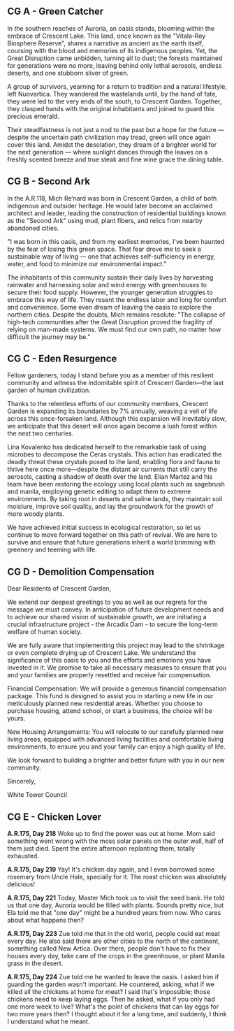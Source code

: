## CG A - Green Catcher

In the southern reaches of Auroria, an oasis stands, blooming within the embrace of Crescent Lake. This land, once known as the "Vitala-Rey Biosphere Reserve", shares a narrative as ancient as the earth itself, coursing with the blood and memories of its indigenous peoples. Yet, the Great Disruption came unbidden, turning all to dust; the forests maintained for generations were no more, leaving behind only lethal aerosols, endless deserts, and one stubborn sliver of green.

A group of survivors, yearning for a return to tradition and a natural lifestyle, left Nuovartica. They wandered the wastelands until, by the hand of fate, they were led to the very ends of the south, to Crescent Garden. Together, they clasped hands with the original inhabitants and joined to guard this precious emerald.

Their steadfastness is not just a nod to the past but a hope for the future — despite the uncertain path civilization may tread, green will once again cover this land. Amidst the desolation, they dream of a brighter world for the next generation — where sunlight dances through the leaves on a freshly scented breeze and true steak and fine wine grace the dining table.


## CG B - Second Ark

In the A.R.118, Mich Re‘nard was born in Crescent Garden, a child of both indigenous and outsider heritage. He would later become an acclaimed architect and leader, leading the construction of residential buildings known as the "Second Ark" using mud, plant fibers, and relics from nearby abandoned cities.

"I was born in this oasis, and from my earliest memories, I've been haunted by the fear of losing this green space. That fear drove me to seek a sustainable way of living — one that achieves self-sufficiency in energy, water, and food to minimize our environmental impact."

The inhabitants of this community sustain their daily lives by harvesting rainwater and harnessing solar and wind energy with greenhouses to secure their food supply. However, the younger generation struggles to embrace this way of life. They resent the endless labor and long for comfort and convenience. Some even dream of leaving the oasis to explore the northern cities. Despite the doubts, Mich remains resolute: "The collapse of high-tech communities after the Great Disruption proved the fragility of relying on man-made systems. We must find our own path, no matter how difficult the journey may be."

## CG C - Eden Resurgence

Fellow gardeners, today I stand before you as a member of this resilient community and witness the indomitable spirit of Crescent Garden—the last garden of human civilization.

Thanks to the relentless efforts of our community members, Crescent Garden is expanding its boundaries by 7% annually, weaving a veil of life across this once-forsaken land. Although this expansion will inevitably slow, we anticipate that this desert will once again become a lush forest within the next two centuries.

Lina Kovalenko has dedicated herself to the remarkable task of using microbes to decompose the Ceras crystals. This action has eradicated the deadly threat these crystals posed to the land, enabling flora and fauna to thrive here once more—despite the distant air currents that still carry the aerosols, casting a shadow of death over the land. Elian Martez and his team have been restoring the ecology using local plants such as sagebrush and manila, employing genetic editing to adapt them to extreme environments. By taking root in deserts and saline lands, they maintain soil moisture, improve soil quality, and lay the groundwork for the growth of more woody plants.

We have achieved initial success in ecological restoration, so let us continue to move forward together on this path of revival. We are here to survive and ensure that future generations inherit a world brimming with greenery and teeming with life.


## CG D - Demolition Compensation

Dear Residents of Crescent Garden,

We extend our deepest greetings to you as well as our regrets for the message we must convey. In anticipation of future development needs and to achieve our shared vision of sustainable growth, we are initiating a crucial infrastructure project - the Arcadix Dam - to secure the long-term welfare of human society.

We are fully aware that implementing this project may lead to the shrinkage or even complete drying up of Crescent Lake. We understand the significance of this oasis to you and the efforts and emotions you have invested in it. We promise to take all necessary measures to ensure that you and your families are properly resettled and receive fair compensation.

Financial Compensation: We will provide a generous financial compensation package. This fund is designed to assist you in starting a new life in our meticulously planned new residential areas. Whether you choose to purchase housing, attend school, or start a business, the choice will be yours.

New Housing Arrangements: You will relocate to our carefully planned new living areas, equipped with advanced living facilities and comfortable living environments, to ensure you and your family can enjoy a high quality of life.

We look forward to building a brighter and better future with you in our new community.

Sincerely,

White Tower Council


## CG E - Chicken Lover

**A.R.175, Day 218**
Woke up to find the power was out at home. Mom said something went wrong with the moss solar panels on the outer wall, half of them just died. Spent the entire afternoon replanting them, totally exhausted.

**A.R.175, Day 219**
Yay! It's chicken day again, and I even borrowed some rosemary from Uncle Hale, specially for it. The roast chicken was absolutely delicious!

**A.R.175, Day 221**
Today, Master Mich took us to visit the seed bank. He told us that one day, Auroria would be filled with plants. Sounds pretty nice, but Ela told me that "one day" might be a hundred years from now. Who cares about what happens then?

**A.R.175, Day 223**
Zue told me that in the old world, people could eat meat every day. He also said there are other cities to the north of the continent, something called New Artica. Over there, people don't have to fix their houses every day, take care of the crops in the greenhouse, or plant Manila grass in the desert.

**A.R.175, Day 224**
Zue told me he wanted to leave the oasis. I asked him if guarding the garden wasn't important. He countered, asking, what if we killed all the chickens at home for meat? I said that's impossible; those chickens need to keep laying eggs. Then he asked, what if you only had one more week to live? What's the point of chickens that can lay eggs for two more years then? I thought about it for a long time, and suddenly, I think I understand what he meant.
